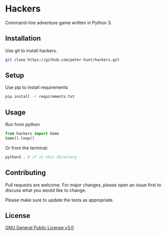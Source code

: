 # Hackers
Command-line adventure game written in Python 3.

## Installation

Use git to install hackers.

```bash
git clone https://github.com/peter-hunt/hackers.git
```

## Setup

Use pip to install requirements

```bash
pip install -r requirements.txt
```

## Usage

Run from python

```python
from hackers import Game
Game().loop()
```

Or from the terminal:

```bash
python3 . # if in this directory
```

## Contributing
Pull requests are welcome. For major changes, please open an issue first to discuss what you would like to change.

Please make sure to update the tests as appropriate.

## License
[GNU General Public License v3.0](https://choosealicense.com/licenses/gpl-3.0/)
